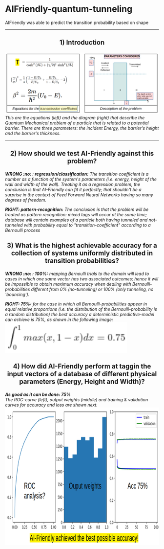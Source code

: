 # AIFriendly-quantum-tunneling
AIFriendly was able to predict the transition probability based on shape

---

<h2><p align=center><b>1) Introduction</b></p></h2>
<img src="data/introduction.png"><br>
<i>This are the equations (left) and the diagram (right) that describe the Quantum Mechanical problem of a particle that is related to a potential barrier. There are three parameters: the incident Energy, the barrier's height and the barrier's thickness.</i><br>

---

<h2><p align=center><b>2) How should we test AI-Friendly against this problem?</b></p></h2>

<i><b>WRONG :no: : regression/classification:</b> The transition coefficient is a number as a function of the system's parameters (i.e. energy, height of the wall and width of the wall). Treating it as a regression problem, the conclusion is that AI-Friendly can fit it perfectly; that shouldn't be a surprise in the context of Feed Forward Neural Networks having so many degrees of freedom.
<br>

<b>RIGHT: pattern-recognition:</b> The conclusion is that the problem will be treated as pattern recognition: mixed tags will occur at the same time; database will contain examples of a particle both having tunneled and not-tunneled with probability equal to "transition-coefficient" according to a Bernoulli process</b></i>
<br> 

<h2><p align=center><b>3) What is the highest achievable accuracy for a collection of systems uniformly distributed in transition probabilities?</b></p></h2>

<i><b>WRONG :no: : 100%:</b> mapping Bernoulli trials to the domain will lead to cases in which one same vector has two associated outcomes; hence it will be impossible to obtain maximum accuracy when dealing with Bernoulli-probabilities different from 0% (no-tunneling) or 100% (only tunneling, no 'bouncing').
<br>

<b>RIGHT: 75%:</b> for the case in which all Bernoulli-probabilities appear in equal relative proportions (i.e. the distribution of the Bernoulli-probability is a random distribution) the best accuracy a deterministic predictive-model can achieve is 75%, as shown in the following image:</b></i>
<br> 
<img src="data/math.png" width="400" height="100">

<h2><p align=center><b>4) How did AI-Friendly perform at taggin the input vectors of a database of different physical parameters (Energy, Height and Width)? </b></p></h2>
<i><b>As good as it can be done: 75%</b> <br>
The ROC-curve (left), output weights (middle) and training & validation curves for accuracy and loss are shown next.
<br></i>
<img src="data/results.png" width="800" height="450">

